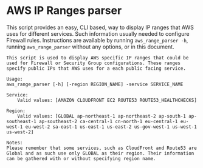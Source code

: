 # AWS IP Ranges parser

This script provides an easy, CLI based, way to display IP ranges that AWS uses for different services. Such information usually needed to configure Firewall rules.
Instructions are available by running `aws_range_parser -h`, running `aws_range_parser` without any options, or in this document.

```shell
This script is used to display AWS specific IP ranges that could be used for Firewall or Security Group configurations. These ranges specify public IPs that AWS uses for a each public facing service.

Usage:
aws_range_parser [-h] [-region REGION_NAME] -service SERVICE_NAME

Service:
    Valid values: [AMAZON CLOUDFRONT EC2 ROUTE53 ROUTE53_HEALTHCHECKS]

Region:
    Valid values: [GLOBAL ap-northeast-1 ap-northeast-2 ap-south-1 ap-southeast-1 ap-southeast-2 ca-central-1 cn-north-1 eu-central-1 eu-west-1 eu-west-2 sa-east-1 us-east-1 us-east-2 us-gov-west-1 us-west-1 us-west-2]

Notes:
Please remember that some services, such as CloudFront and Route53 are Global and as such use only GLOBAL as their region. Their information can be gathered with or without specifying region name.
```

